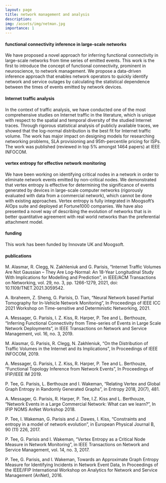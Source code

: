 ```yaml
---
layout: page
title: network management and analysis
description:
img: /assets/img/netman.jpg
importance: 1
---
```


#### functional connectivity inference in large-scale networks

We have proposed a novel approach for inferring functional connectivity in large-scale networks from time series of emitted events. This work is the first to introduce the concept of functional connectivity, prominent in neuroscience, to network management. We propose a data-driven inference approach that enables network operators to quickly identify network and service outages by calculating the statistical dependence between the times of events emitted by network devices.

#### Internet traffic analysis

In the context of traffic analysis, we have conducted one of the most comprehensive studies on Internet traffic in the literature, which is unique with respect to the spatial and temporal diversity of the studied Internet traces. Through rigorous statistical analysis of publicly available traces, we showed that the log-normal distribution is the best fit for Internet traffic volume. The work has major impact on designing models for researching networking problems, SLA provisioning and 95th-percentile pricing for ISPs. The work was published (reviewed in top 5% amongst 1464 papers) at IEEE INFOCOM.

#### vertex entropy for effective network monitoring

We have been working on identifying critical nodes in a network in order to eliminate network events emitted by non-critical nodes. We demonstrated that vertex entropy is effective for determining the significance of events generated by devices in large-scale computer networks (rigorously evaluated with data from a commercial network), which cannot be done with existing approaches. Vertex entropy is fully integrated in Moogsoft’s AIOps suite and deployed at Fortune1000 companies. We have also presented a novel way of describing the evolution of networks that is in better quantitative agreement with real world networks than the preferential attachment model.

#### funding

This work has been funded by Innovate UK and Moogsoft.

#### publications

M. Alasmar, R. Clegg, N. Zakhleniuk and G. Parisis, “Internet Traffic Volumes Are Not Gaussian – They Are Log-Normal: An 18-Year Longitudinal Study With Implications for Modelling and Prediction”, in IEEE/ACM Transactions on Networking, vol. 29, no. 3, pp. 1266-1279, 2021, doi: 10.1109/TNET.2021.3059542.

A. Ibraheem, Z. Sheng, G. Parisis, D. Tian, “Neural Network based Partial Tomography for In-Vehicle Network Monitoring”, In Proceedings of IEEE ICC 2021 Workshop on Time-sensitive and Deterministic Networking, 2021.

A. Messager, G. Parisis, I. Z. Kiss, R. Harper, P. Tee and L. Berthouze, “Inferring Functional Connectivity from Time-series of Events in Large Scale Network Deployments”, in IEEE Transactions on Network and Service Management, vol. 16, no. 3, 2019.

M. Alasmar, G. Parisis, R. Clegg, N. Zakhleniuk, “On the Distribution of Traffic Volumes in the Internet and its Implications”, In Proceedings of IEEE INFOCOM, 2019.

A. Messager, G. Parisis, I. Z. Kiss, R. Harper, P. Tee and L. Berthouze, “Functional Topology Inference from Network Events”, In Proceedings of IFIP/IEEE IM 2019.

P. Tee, G. Parisis, L. Berthouze and I. Wakeman, “Relating Vertex and Global Graph Entropy in Randomly Generated Graphs”, in Entropy 2018, 20(7), 481.

A. Messager, G. Parisis, R. Harper, P. Tee, I.Z. Kiss and L. Berthouze, “Network Events in a Large Commercial Network: What can we learn?”, In IFIP NOMS AnNet Workshop 2018.

P. Tee, I. Wakeman, G. Parisis and J. Dawes, I. Kiss, “Constraints and entropy in a model of network evolution”, in European Physical Journal B, 90 (11) 226, 2017.

P. Tee, G. Parisis and I. Wakeman, “Vertex Entropy as a Critical Node Measure in Network Monitoring”, in IEEE Transactions on Network and Service Management, vol. 14, no. 3, 2017.

P. Tee, G. Parisis, and I. Wakeman, Towards an Approximate Graph Entropy Measure for Identifying Incidents in Network Event Data, In Proceedings of the IEEE/IFIP International Workshop on Analytics for Network and Service Management (AnNet), 2016.
